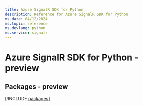 ```yaml
---
title: Azure SignalR SDK for Python
description: Reference for Azure SignalR SDK for Python
ms.date: 04/12/2024
ms.topic: reference
ms.devlang: python
ms.service: signalr
---
```

# Azure SignalR SDK for Python - preview
## Packages - preview
[!INCLUDE [packages](signalr-index.md)]